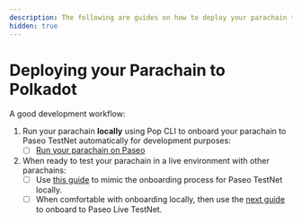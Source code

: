 ```yaml
---
description: The following are guides on how to deploy your parachain to Polkadot.
hidden: true
---
```


# Deploying your Parachain to Polkadot

A good development workflow:&#x20;

1. Run your parachain **locally** using Pop CLI to onboard your parachain to Paseo TestNet automatically for development purposes:
   * [ ] [Run your parachain on Paseo](../running-your-parachain.md)
2. When ready to test your parachain in a live environment with other parachains:
   * [ ] Use [this guide](../running-on-paseo-locally.md) to mimic the onboarding process for Paseo TestNet locally.&#x20;
   * [ ] When comfortable with onboarding locally, then use the [next guide](../running-on-paseo-1.md) to onboard to Paseo Live TestNet.
